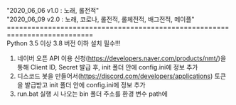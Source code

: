 "2020_06_06 v1.0 : 노래, 롤전적" <br>
"2020_06_09 v2.0 : 노래, 코로나, 롤전적, 롤체전적, 배그전적, 메이플" <br>
===========================================================================<br>
Python 3.5 이상 3.8 버전 이하 설치 필수!!!
1. 네이버 오픈 API 이용 신청(https://developers.naver.com/products/nmt/)을 통해 Client ID, Secret 발급 후, init 폴더 안에 config.ini에 정보 추가<br>
2. 디스코드 봇을 만들어서(https://discord.com/developers/applications) 토큰을 발급받고 init 폴더 안에 config.ini에 정보 추가
3. run.bat 실행 시 나오는 bin 폴더 주소를 환경 변수 path에 
